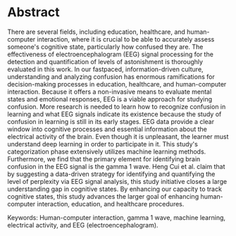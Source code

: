 # Abstract
There are several fields, including education, healthcare, and human-computer interaction, where 
it is crucial to be able to accurately assess someone's cognitive state, particularly how confused 
they are. The effectiveness of electroencephalogram (EEG) signal processing for the detection 
and quantification of levels of astonishment is thoroughly evaluated in this work. In our 
fastpaced, information-driven culture, understanding and analyzing confusion has enormous 
ramifications for decision-making processes in education, healthcare, and human-computer 
interaction. Because it offers a non-invasive means to evaluate mental states and emotional 
responses, EEG is a viable approach for studying confusion. More research is needed to learn 
how to recognize confusion in learning and what EEG signals indicate its existence because the 
study of confusion in learning is still in its early stages. EEG data provide a clear window into 
cognitive processes and essential information about the electrical activity of the brain. Even 
though it is unpleasant, the learner must understand deep learning in order to participate in it. 
This study's categorization phase extensively utilizes machine learning methods. Furthermore, 
we find that the primary element for identifying brain confusion in the EEG signal is the gamma 
1 wave. Heng Cui et al. claim that by suggesting a data-driven strategy for identifying and 
quantifying the level of perplexity via EEG signal analysis, this study initiative closes a large 
understanding gap in cognitive states. By enhancing our capacity to track cognitive states, this 
study advances the larger goal of enhancing human-computer interaction, education, and 
healthcare procedures.  


Keywords: Human-computer interaction, gamma 1 wave, machine learning, electrical activity, 
and EEG (electroencephalogram). 

